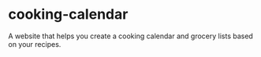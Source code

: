 # cooking-calendar
A website that helps you create a cooking calendar and grocery lists based on your recipes.
